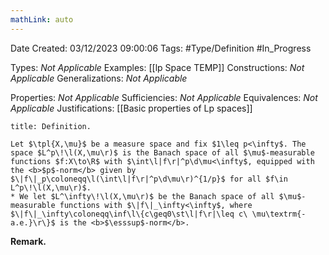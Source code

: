 ```yaml
---
mathLink: auto
---
```


<div class="topSpace"></div>

Date Created: 03/12/2023 09:00:06
Tags: #Type/Definition #In_Progress

Types: <i>Not Applicable</i>
Examples: [[lp Space TEMP]]
Constructions: <i>Not Applicable</i>
Generalizations: <i>Not Applicable</i>

Properties: <i>Not Applicable</i>
Sufficiencies: <i>Not Applicable</i>
Equivalences: <i>Not Applicable</i>
Justifications: [[Basic properties of Lp spaces]]

``` ad-Definition
title: Definition.

Let $\tpl{X,\mu}$ be a measure space and fix $1\leq p<\infty$. The space $L^p\!\l(X,\mu\r)$ is the Banach space of all $\mu$-measurable functions $f:X\to\R$ with $\int\l|f\r|^p\d\mu<\infty$, equipped with the <b>$p$-norm</b> given by $\|f\|_p\coloneqq\l(\int\l|f\r|^p\d\mu\r)^{1/p}$ for all $f\in L^p\!\l(X,\mu\r)$.
* We let $L^\infty\!\l(X,\mu\r)$ be the Banach space of all $\mu$-measurable functions with $\|f\|_\infty<\infty$, where $\|f\|_\infty\coloneqq\inf\l\{c\geq0\st\l|f\r|\leq c\ \mu\textrm{-a.e.}\r\}$ is the <b>$\esssup$-norm</b>.

```

<b>Remark.</b> 
